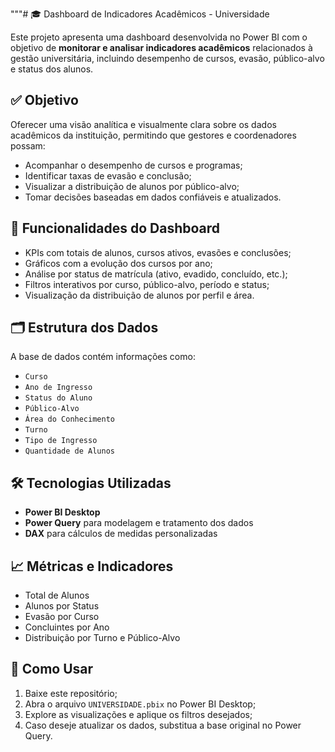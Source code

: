 """# 🎓 Dashboard de Indicadores Acadêmicos - Universidade

Este projeto apresenta uma dashboard desenvolvida no Power BI com o objetivo de **monitorar e analisar indicadores acadêmicos** relacionados à gestão universitária, incluindo desempenho de cursos, evasão, público-alvo e status dos alunos.

## ✅ Objetivo

Oferecer uma visão analítica e visualmente clara sobre os dados acadêmicos da instituição, permitindo que gestores e coordenadores possam:

- Acompanhar o desempenho de cursos e programas;
- Identificar taxas de evasão e conclusão;
- Visualizar a distribuição de alunos por público-alvo;
- Tomar decisões baseadas em dados confiáveis e atualizados.

## 🧩 Funcionalidades do Dashboard

- KPIs com totais de alunos, cursos ativos, evasões e conclusões;
- Gráficos com a evolução dos cursos por ano;
- Análise por status de matrícula (ativo, evadido, concluído, etc.);
- Filtros interativos por curso, público-alvo, período e status;
- Visualização da distribuição de alunos por perfil e área.

## 🗂️ Estrutura dos Dados

A base de dados contém informações como:

- `Curso`
- `Ano de Ingresso`
- `Status do Aluno`
- `Público-Alvo`
- `Área do Conhecimento`
- `Turno`
- `Tipo de Ingresso`
- `Quantidade de Alunos`

## 🛠️ Tecnologias Utilizadas

- **Power BI Desktop**
- **Power Query** para modelagem e tratamento dos dados
- **DAX** para cálculos de medidas personalizadas

## 📈 Métricas e Indicadores

- Total de Alunos
- Alunos por Status
- Evasão por Curso
- Concluintes por Ano
- Distribuição por Turno e Público-Alvo

## 📌 Como Usar

1. Baixe este repositório;
2. Abra o arquivo `UNIVERSIDADE.pbix` no Power BI Desktop;
3. Explore as visualizações e aplique os filtros desejados;
4. Caso deseje atualizar os dados, substitua a base original no Power Query.
